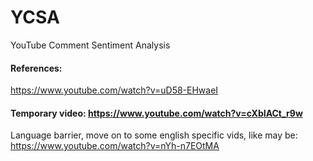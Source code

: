 # YCSA
YouTube Comment Sentiment Analysis

#### References:
https://www.youtube.com/watch?v=uD58-EHwaeI

#### Temporary video: https://www.youtube.com/watch?v=cXbIACt_r9w
Language barrier, move on to some english specific vids, like may be: https://www.youtube.com/watch?v=nYh-n7EOtMA

